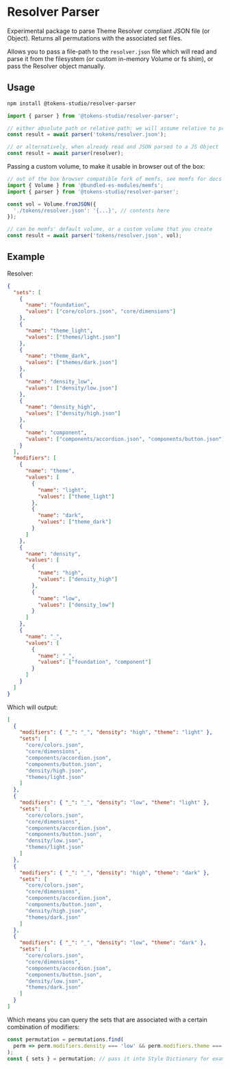 # Resolver Parser

Experimental package to parse Theme Resolver compliant JSON file (or Object).
Returns all permutations with the associated set files.

Allows you to pass a file-path to the `resolver.json` file which will read and parse it from the filesystem (or custom in-memory Volume or fs shim), or pass the Resolver object manually.

## Usage

```sh
npm install @tokens-studio/resolver-parser
```

```js
import { parser } from '@tokens-studio/resolver-parser';

// either absolute path or relative path: we will assume relative to process.cwd() in NodeJS
const result = await parser('tokens/resolver.json');

// or alternatively, when already read and JSON parsed to a JS Object
const result = await parser(resolver);
```

Passing a custom volume, to make it usable in browser out of the box:

```js
// out of the box browser compatible fork of memfs, see memfs for docs
import { Volume } from '@bundled-es-modules/memfs';
import { parser } from '@tokens-studio/resolver-parser';

const vol = Volume.fromJSON({
  './tokens/resolver.json': '{...}', // contents here
});

// can be memfs' default volume, or a custom volume that you create
const result = await parser('tokens/resolver.json', vol);
```

## Example

Resolver:

```json
{
  "sets": [
    {
      "name": "foundation",
      "values": ["core/colors.json", "core/dimensions"]
    },
    {
      "name": "theme_light",
      "values": ["themes/light.json"]
    },
    {
      "name": "theme_dark",
      "values": ["themes/dark.json"]
    },
    {
      "name": "density_low",
      "values": ["density/low.json"]
    },
    {
      "name": "density_high",
      "values": ["density/high.json"]
    },
    {
      "name": "component",
      "values": ["components/accordion.json", "components/button.json"]
    }
  ],
  "modifiers": [
    {
      "name": "theme",
      "values": [
        {
          "name": "light",
          "values": ["theme_light"]
        },
        {
          "name": "dark",
          "values": ["theme_dark"]
        }
      ]
    },
    {
      "name": "density",
      "values": [
        {
          "name": "high",
          "values": ["density_high"]
        },
        {
          "name": "low",
          "values": ["density_low"]
        }
      ]
    },
    {
      "name": "_",
      "values": [
        {
          "name": "_",
          "values": ["foundation", "component"]
        }
      ]
    }
  ]
}
```

Which will output:

```json
[
  {
    "modifiers": { "_": "_", "density": "high", "theme": "light" },
    "sets": [
      "core/colors.json",
      "core/dimensions",
      "components/accordion.json",
      "components/button.json",
      "density/high.json",
      "themes/light.json"
    ]
  },
  {
    "modifiers": { "_": "_", "density": "low", "theme": "light" },
    "sets": [
      "core/colors.json",
      "core/dimensions",
      "components/accordion.json",
      "components/button.json",
      "density/low.json",
      "themes/light.json"
    ]
  },
  {
    "modifiers": { "_": "_", "density": "high", "theme": "dark" },
    "sets": [
      "core/colors.json",
      "core/dimensions",
      "components/accordion.json",
      "components/button.json",
      "density/high.json",
      "themes/dark.json"
    ]
  },
  {
    "modifiers": { "_": "_", "density": "low", "theme": "dark" },
    "sets": [
      "core/colors.json",
      "core/dimensions",
      "components/accordion.json",
      "components/button.json",
      "density/low.json",
      "themes/dark.json"
    ]
  }
]
```

Which means you can query the sets that are associated with a certain combination of modifiers:

```js
const permutation = permutations.find(
  perm => perm.modifiers.density === 'low' && perm.modifiers.theme === 'dark',
);
const { sets } = permutation; // pass it into Style Dictionary for example.
```
